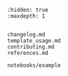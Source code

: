 ```{include} ../README.md

```

```{toctree}
:hidden: true
:maxdepth: 1


changelog.md
template_usage.md
contributing.md
references.md

notebooks/example
```
